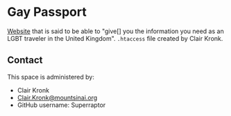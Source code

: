 # Gay Passport

[Website](https://www.gaypassport.com/) that is said to be able to "give[] you the information you need as an LGBT traveler in the United Kingdom". `.htaccess` file created by Clair Kronk.

## Contact
This space is administered by:
* Clair Kronk
* Clair.Kronk@mountsinai.org
* GitHub username: Superraptor
